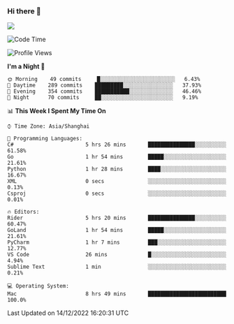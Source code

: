 ### Hi there 👋

<!--
**JJAYCHEN1e/jjaychen1e** is a ✨ _special_ ✨ repository because its `README.md` (this file) appears on your GitHub profile.

Here are some ideas to get you started:

- 🔭 I’m currently working on ...
- 🌱 I’m currently learning ...
- 👯 I’m looking to collaborate on ...
- 🤔 I’m looking for help with ...
- 💬 Ask me about ...
- 📫 How to reach me: ...
- 😄 Pronouns: ...
- ⚡ Fun fact: ...
-->

[![](https://github-readme-stats.vercel.app/api?username=jjaychen1e&show_icons=true)](https://github.com/jjaychen1e/github-readme-stats?count_private=true)

<!--START_SECTION:waka-->
![Code Time](http://img.shields.io/badge/Code%20Time-507%20hrs%2050%20mins-blue)

![Profile Views](http://img.shields.io/badge/Profile%20Views-1-blue)

**I'm a Night 🦉** 

```text
🌞 Morning    49 commits     █░░░░░░░░░░░░░░░░░░░░░░░░   6.43% 
🌆 Daytime    289 commits    █████████░░░░░░░░░░░░░░░░   37.93% 
🌃 Evening    354 commits    ███████████░░░░░░░░░░░░░░   46.46% 
🌙 Night      70 commits     ██░░░░░░░░░░░░░░░░░░░░░░░   9.19%

```


📊 **This Week I Spent My Time On** 

```text
⌚︎ Time Zone: Asia/Shanghai

💬 Programming Languages: 
C#                       5 hrs 26 mins       ███████████████░░░░░░░░░░   61.58% 
Go                       1 hr 54 mins        █████░░░░░░░░░░░░░░░░░░░░   21.61% 
Python                   1 hr 28 mins        ████░░░░░░░░░░░░░░░░░░░░░   16.67% 
XML                      0 secs              ░░░░░░░░░░░░░░░░░░░░░░░░░   0.13% 
Csproj                   0 secs              ░░░░░░░░░░░░░░░░░░░░░░░░░   0.01%

🔥 Editors: 
Rider                    5 hrs 20 mins       ███████████████░░░░░░░░░░   60.47% 
GoLand                   1 hr 54 mins        █████░░░░░░░░░░░░░░░░░░░░   21.61% 
PyCharm                  1 hr 7 mins         ███░░░░░░░░░░░░░░░░░░░░░░   12.77% 
VS Code                  26 mins             █░░░░░░░░░░░░░░░░░░░░░░░░   4.94% 
Sublime Text             1 min               ░░░░░░░░░░░░░░░░░░░░░░░░░   0.21%

💻 Operating System: 
Mac                      8 hrs 49 mins       █████████████████████████   100.0%

```


 Last Updated on 14/12/2022 16:20:31 UTC
<!--END_SECTION:waka-->
